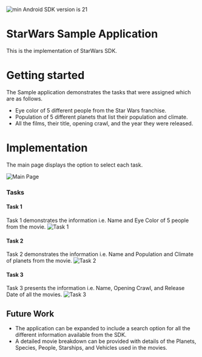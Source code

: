 ![min Android SDK version is 21](https://img.shields.io/badge/min%20Android%20SDK-21-green)

# StarWars Sample Application

This is the implementation of StarWars SDK.

# Getting started

The Sample application demonstrates the tasks that were assigned which are as follows.

- Eye color of 5 different people from the Star Wars franchise. 
- Population of 5 different planets that list their population and climate.
- All the films, their title, opening crawl, and the year they were released.

# Implementation 

The main page displays the option to select each task.

![Main Page](images/Starwars_Main.png)

### Tasks
#### Task 1
Task 1 demonstrates the information i.e. Name and Eye Color of 5 people from the movie.
![Task 1](images/Starwars_Task1.png)


#### Task 2
Task 2 demonstrates the information i.e. Name and Population and Climate of planets from the movie.
![Task 2](images/Starwars_Task2.png)


#### Task 3
Task 3 presents the information i.e. Name, Opening Crawl, and Release Date of all the movies.
![Task 3](images/Starwars_Task3.png)


## Future Work

- The application can be expanded to include a search option for all the different information available from the SDK.
- A detailed movie breakdown can be provided with details of the Planets, Species, People, Starships, and Vehicles used in the movies.